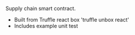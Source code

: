 Supply chain smart contract.

- Built from Truffle react box 'truffle unbox react'
- Includes example unit test